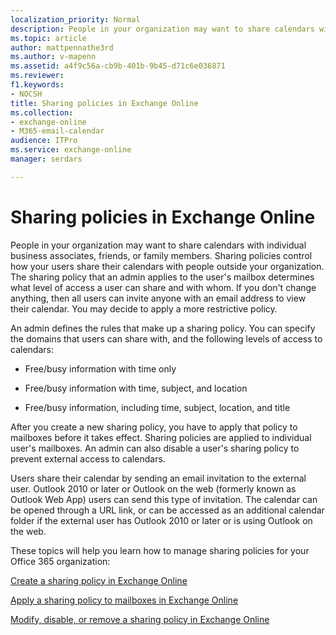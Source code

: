 ```yaml
---
localization_priority: Normal
description: People in your organization may want to share calendars with individual business associates, friends, or family members. Sharing policies control how your users share their calendars with people outside your organization. The sharing policy that an admin applies to the user's mailbox determines what level of access a user can share and with whom. If you don't change anything, then all users can invite anyone with an email address to view their calendar. You may decide to apply a more restrictive policy.
ms.topic: article
author: mattpennathe3rd
ms.author: v-mapenn
ms.assetid: a4f9c56a-cb9b-401b-9b45-d71c6e036871
ms.reviewer: 
f1.keywords:
- NOCSH
title: Sharing policies in Exchange Online
ms.collection: 
- exchange-online
- M365-email-calendar
audience: ITPro
ms.service: exchange-online
manager: serdars

---
```


# Sharing policies in Exchange Online

People in your organization may want to share calendars with individual business associates, friends, or family members. Sharing policies control how your users share their calendars with people outside your organization. The sharing policy that an admin applies to the user's mailbox determines what level of access a user can share and with whom. If you don't change anything, then all users can invite anyone with an email address to view their calendar. You may decide to apply a more restrictive policy.

An admin defines the rules that make up a sharing policy. You can specify the domains that users can share with, and the following levels of access to calendars:

- Free/busy information with time only

- Free/busy information with time, subject, and location

- Free/busy information, including time, subject, location, and title

After you create a new sharing policy, you have to apply that policy to mailboxes before it takes effect. Sharing policies are applied to individual user's mailboxes. An admin can also disable a user's sharing policy to prevent external access to calendars.

Users share their calendar by sending an email invitation to the external user. Outlook 2010 or later or Outlook on the web (formerly known as Outlook Web App) users can send this type of invitation. The calendar can be opened through a URL link, or can be accessed as an additional calendar folder if the external user has Outlook 2010 or later or is using Outlook on the web.

These topics will help you learn how to manage sharing policies for your Office 365 organization:

[Create a sharing policy in Exchange Online](create-a-sharing-policy.md)

[Apply a sharing policy to mailboxes in Exchange Online](apply-a-sharing-policy.md)

[Modify, disable, or remove a sharing policy in Exchange Online](modify-a-sharing-policy.md)
